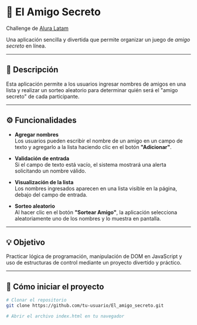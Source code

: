 # 🎁 El Amigo Secreto

Challenge de [Alura Latam](https://app.aluracursos.com/formacion-programacion-primeros-pasos-grupo9-one)

Una aplicación sencilla y divertida que permite organizar un juego de *amigo secreto* en línea.

---

## 📌 Descripción

Esta aplicación permite a los usuarios ingresar nombres de amigos en una lista y realizar un sorteo aleatorio para determinar quién será el "amigo secreto" de cada participante.

---

## ⚙️ Funcionalidades

- **Agregar nombres**  
  Los usuarios pueden escribir el nombre de un amigo en un campo de texto y agregarlo a la lista haciendo clic en el botón **"Adicionar"**.

- **Validación de entrada**  
  Si el campo de texto está vacío, el sistema mostrará una alerta solicitando un nombre válido.

- **Visualización de la lista**  
  Los nombres ingresados aparecen en una lista visible en la página, debajo del campo de entrada.

- **Sorteo aleatorio**  
  Al hacer clic en el botón **"Sortear Amigo"**, la aplicación selecciona aleatoriamente uno de los nombres y lo muestra en pantalla.

---

## 💡 Objetivo

Practicar lógica de programación, manipulación de DOM en JavaScript y uso de estructuras de control mediante un proyecto divertido y práctico.

---

## 🚀 Cómo iniciar el proyecto

```bash
# Clonar el repositorio
git clone https://github.com/tu-usuario/El_amigo_secreto.git

# Abrir el archivo index.html en tu navegador
